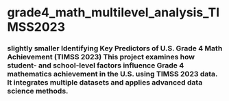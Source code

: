 # grade4_math_multilevel_analysis_TIMSS2023

###  slightly smaller Identifying Key Predictors of U.S. Grade 4 Math Achievement (TIMSS 2023)  This project examines how student- and school-level factors influence Grade 4 mathematics achievement in the U.S. using TIMSS 2023 data. It integrates multiple datasets and applies advanced data science methods.
